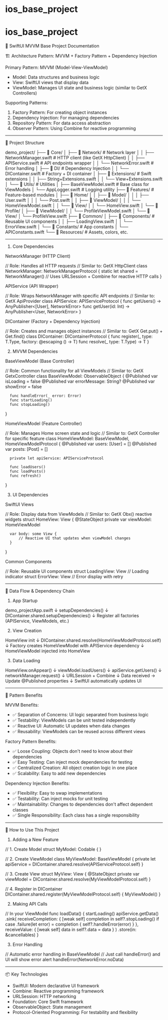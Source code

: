 # ios_base_project

# ios_base_project
📱 SwiftUI MVVM Base Project Documentation

  🏗️ Architecture Pattern: MVVM + Factory Pattern + Dependency Injection

  Primary Pattern: MVVM (Model-View-ViewModel)

  - Model: Data structures and business logic
  - View: SwiftUI views that display data
  - ViewModel: Manages UI state and business logic (similar to GetX Controllers)

  Supporting Patterns:

  1. Factory Pattern: For creating object instances
  2. Dependency Injection: For managing dependencies
  3. Repository Pattern: For data access abstraction
  4. Observer Pattern: Using Combine for reactive programming

  ---
  📁 Project Structure

  demo_project/
  ├── 📁 Core/
  │   ├── 📁 Network/               # Network layer
  │   │   ├── NetworkManager.swift   # HTTP client (like GetX HttpClient)
  │   │   ├── APIService.swift       # API endpoints wrapper
  │   │   └── NetworkError.swift     # Error handling
  │   ├── 📁 DI/                     # Dependency Injection
  │   │   └── DIContainer.swift      # Factory + DI container
  │   ├── 📁 Extensions/             # Swift extensions
  │   │   ├── String+Extensions.swift
  │   │   └── View+Extensions.swift
  │   └── 📁 Utils/                  # Utilities
  │       ├── BaseViewModel.swift    # Base class for ViewModels
  │       └── AppLogger.swift        # Logging utility
  ├── 📁 Features/                   # Feature-based modules
  │   ├── 📁 Home/
  │   │   ├── 📁 Model/
  │   │   │   ├── User.swift
  │   │   │   └── Post.swift
  │   │   ├── 📁 ViewModel/
  │   │   │   └── HomeViewModel.swift
  │   │   └── 📁 View/
  │   │       └── HomeView.swift
  │   └── 📁 Profile/
  │       ├── 📁 ViewModel/
  │       │   └── ProfileViewModel.swift
  │       └── 📁 View/
  │           └── ProfileView.swift
  ├── 📁 Common/
  │   ├── 📁 Components/             # Reusable UI components
  │   │   ├── LoadingView.swift
  │   │   └── ErrorView.swift
  │   └── 📁 Constants/              # App constants
  │       └── APIConstants.swift
  └── 📁 Resources/                  # Assets, colors, etc.

  ---

  1. Core Dependencies

  NetworkManager (HTTP Client)

  // Role: Handles all HTTP requests
  // Similar to: GetX HttpClient
  class NetworkManager: NetworkManagerProtocol {
      static let shared = NetworkManager()
      // Uses URLSession + Combine for reactive HTTP calls
  }

  APIService (API Wrapper)

  // Role: Wraps NetworkManager with specific API endpoints
  // Similar to: GetX ApiProvider
  class APIService: APIServiceProtocol {
      func getUsers() -> AnyPublisher<[User], NetworkError>
      func getUser(id: Int) -> AnyPublisher<User, NetworkError>
  }

  DIContainer (Factory + Dependency Injection)

  // Role: Creates and manages object instances
  // Similar to: GetX Get.put() + Get.find()
  class DIContainer: DIContainerProtocol {
      func register<T>(_ type: T.Type, factory: @escaping () -> T)
      func resolve<T>(_ type: T.Type) -> T
  }

  2. MVVM Dependencies

  BaseViewModel (Base Controller)

  // Role: Common functionality for all ViewModels
  // Similar to: GetX GetxController
  class BaseViewModel: ObservableObject {
      @Published var isLoading = false
      @Published var errorMessage: String?
      @Published var showError = false

      func handleError(_ error: Error)
      func startLoading()
      func stopLoading()
  }

  HomeViewModel (Feature Controller)

  // Role: Manages Home screen state and logic
  // Similar to: GetX Controller for specific feature
  class HomeViewModel: BaseViewModel, HomeViewModelProtocol {
      @Published var users: [User] = []
      @Published var posts: [Post] = []

      private let apiService: APIServiceProtocol

      func loadUsers()
      func loadPosts()
      func refresh()
  }

  3. UI Dependencies

  SwiftUI Views

  // Role: Display data from ViewModels
  // Similar to: GetX Obx() reactive widgets
  struct HomeView: View {
      @StateObject private var viewModel: HomeViewModel

      var body: some View {
          // Reactive UI that updates when viewModel changes
      }
  }

  Common Components

  // Role: Reusable UI components
  struct LoadingView: View        // Loading indicator
  struct ErrorView: View          // Error display with retry

  ---

  🔄 Data Flow & Dependency Chain

  1. App Startup

  demo_projectApp.swift
      ↓
  setupDependencies()
      ↓
  DIContainer.shared.setupDependencies()
      ↓
  Register all factories (APIService, ViewModels, etc.)

  2. View Creation

  HomeView init
      ↓
  DIContainer.shared.resolve(HomeViewModelProtocol.self)
      ↓
  Factory creates HomeViewModel with APIService dependency
      ↓
  HomeViewModel injected into HomeView

  3. Data Loading

  HomeView.onAppear()
      ↓
  viewModel.loadUsers()
      ↓
  apiService.getUsers()
      ↓
  networkManager.request()
      ↓
  URLSession + Combine
      ↓
  Data received → Update @Published properties
      ↓
  SwiftUI automatically updates UI

  ---

  🎯 Pattern Benefits

  MVVM Benefits:

  - ✅ Separation of Concerns: UI logic separated from business logic
  - ✅ Testability: ViewModels can be unit tested independently
  - ✅ Reactive UI: Automatic UI updates when data changes
  - ✅ Reusability: ViewModels can be reused across different views

  Factory Pattern Benefits:

  - ✅ Loose Coupling: Objects don't need to know about their dependencies
  - ✅ Easy Testing: Can inject mock dependencies for testing
  - ✅ Centralized Creation: All object creation logic in one place
  - ✅ Scalability: Easy to add new dependencies

  Dependency Injection Benefits:

  - ✅ Flexibility: Easy to swap implementations
  - ✅ Testability: Can inject mocks for unit testing
  - ✅ Maintainability: Changes to dependencies don't affect dependent classes
  - ✅ Single Responsibility: Each class has a single responsibility

  ---
  🚀 How to Use This Project

  1. Adding a New Feature

  // 1. Create Model
  struct MyModel: Codable { }

  // 2. Create ViewModel
  class MyViewModel: BaseViewModel {
      private let apiService = DIContainer.shared.resolve(APIServiceProtocol.self)
  }

  // 3. Create View
  struct MyView: View {
      @StateObject private var viewModel = DIContainer.shared.resolve(MyViewModelProtocol.self)
  }

  // 4. Register in DIContainer
  DIContainer.shared.register(MyViewModelProtocol.self) { MyViewModel() }

  2. Making API Calls

  // In your ViewModel
  func loadData() {
      startLoading()
      apiService.getData()
          .sink(
              receiveCompletion: { [weak self] completion in
                  self?.stopLoading()
                  if case .failure(let error) = completion {
                      self?.handleError(error)
                  }
              },
              receiveValue: { [weak self] data in
                  self?.data = data
              }
          )
          .store(in: &cancellables)
  }

  3. Error Handling

  // Automatic error handling in BaseViewModel
  // Just call handleError() and UI will show error alert
  handleError(NetworkError.noData)

  ---
  📦 Key Technologies

  - SwiftUI: Modern declarative UI framework
  - Combine: Reactive programming framework
  - URLSession: HTTP networking
  - Foundation: Core Swift framework
  - ObservableObject: State management
  - Protocol-Oriented Programming: For testability and flexibility
